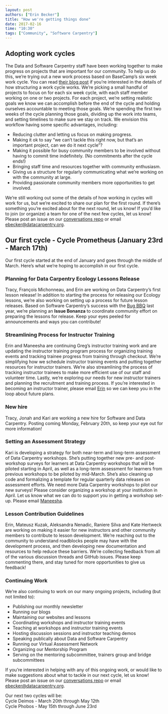 ```yaml
---
layout: post
authors: ["Erin Becker"]
title: "How we're getting things done"
date: 2017-02-16
time: "10:30"
tags: ["Community", "Software Carpentry"]
---
```


## Adopting work cycles  
The Data and Software Carpentry staff have been working together to make progress on projects that are important for our community. To 
help us do this, we’re trying out a new work process based on BaseCamp’s six week work cycle. You can read 
[their blog post](https://m.signalvnoise.com/how-we-set-up-our-work-cbce3d3d9cae#.ac5rsgkhu) if you’re interested in the details of how 
structuring a work cycle works. We’re picking a small handful of projects to focus on for each six week cycle, with each staff member 
working on one or two projects. For each project, we’re setting realistic goals we know we can accomplish before the end of the cycle 
and holding ourselves accountable to meeting those goals. We’re spending the first two weeks of the cycle planning those goals, dividing 
up the work into teams, and setting timelines to make sure we stay on track. We envision this workflow having some specific advantages, 
including:  
- Reducing clutter and letting us focus on making progress.  
- Making it ok to say “we can’t tackle this right now, but that’s an important project, can we do it next cycle”?  
- Making it possible for busy community members to be involved without having to commit time indefinitely. (No commitments after the cycle ends!)  
- Bringing staff time and resources together with community enthusiasm.   
- Giving us a structure for regularly communicating what we’re working on with the community at large.  
- Providing passionate community members more opportunities to get involved.  

We’re still working out some of the details of how working in cycles will work for us, but we’re excited to share our plan for the 
first round. If there’s something you’re excited about for the next round, let us know! If you’d like to join (or organize) a team for 
one of the next few cycles, let us know! Please post an issue on our 
[conversations repo](https://github.com/carpentries/conversations/issues) or 
email [ebecker@datacarpentry.org](mailto:ebecker@datacarpentry.org).  

## Our first cycle - Cycle Prometheus (January 23rd - March 17th)    
Our first cycle started at the end of January and goes through the middle of March. Here’s what we’re hoping to accomplish in our 
first cycle.   

### Planning for Data Carpentry Ecology Lessons Release  
Tracy, François Michonneau, and Erin are working on Data Carpentry’s first lesson release! In addition to starting the process for 
releasing our Ecology lessons, we’re also working on setting up a process for future lesson releases. Based on Software Carpentry’s 
success with the [Bug BBQ](https://software-carpentry.org/blog/2016/05/bug-bbq-blog-post.html) last year, we’re planning an 
**Issue Bonanza** to coordinate community effort on preparing the lessons for release. Keep your eyes peeled for announcements and 
ways you can contribute!  

### Streamlining Process for Instructor Training    
Erin and Maneesha are continuing Greg’s instructor training work and are updating the instructor training program process for 
organizing training events and tracking trainee progress from training through checkout. We’re simplifying how we schedule instructor 
training events and putting together resources for instructor trainers. We’re also streamlining the process of tracking instructor 
trainees to make more efficient use of our staff and volunteer time. Lastly, we’re exploring our needs for new instructor trainers and 
planning the recruitment and training process. If you’re interested in becoming an instructor trainer, please email 
[Erin](mailto:ebecker@datacarpentry.org) so we can keep you in the loop about future plans.  

### New hire  
Tracy, Jonah and Kari are working a new hire for Software and Data Carpentry. Posting coming Monday, February 20th, so keep your eye out
for more information! 

### Setting an Assessment Strategy  
Kari is developing a strategy for both near-term and long-term assessment of Data Carpentry workshops. She’s putting together new pre-
and post-workshop surveys for learners at Data Carpentry workshops that will be piloted starting in April, as well as a long-term 
assessment for learners from previous workshops to be piloted by mid-March. She’s also cleaning up code and formalizing a template for 
regular quarterly data releases on assessment efforts. We need more Data Carpentry workshops to pilot our new surveys! Please consider 
organizing a workshop at your institution in April. Let us know what we can do to support you in getting a workshop set-up. 
Please email [Maneesha](mailto:admin@datacarpentry.org).  

### Lesson Contribution Guidelines  
Erin, Mateusz Kuzak, Aleksandra Nenadic, Raniere Silva and Kate Hertweck are working on making it easier for new instructors and other 
community members to contribute to lesson development. We’re reaching out to the community to understand roadblocks people may have 
with the development process, and then developing new documentation and resources to help reduce these barriers. We’re collecting 
feedback from all of the various discussion threads and GitHub issues. Please keep commenting there, and stay tuned for more 
opportunities to give us feedback!  

### Continuing Work    
We’re also continuing to work on our many ongoing projects, including (but not limited to):
- Publishing our monthly newsletter  
- Running our blogs  
- Maintaining our websites and lessons  
- Coordinating workshops and instructor training events  
- Teaching at workshops and instructor training events  
- Hosting discussion sessions and instructor teaching demos  
- Speaking publically about Data and Software Carpentry  
- Running our Virtual Assessment Network  
- Organizing our Mentorship Program  
- Serving on the mentoring subcommittee, trainers group and bridge subcommittees  

If you’re interested in helping with any of this ongoing work, or would like to make suggestions about what to tackle in our next cycle,
let us know! Please post an issue on our [conversations repo](https://github.com/carpentries/conversations/issues) or 
email [ebecker@datacarpentry.org](mailto:ebecker@datacarpentry.org).  

Our next two cycles will be:  
Cycle Deimos - March 20th through May 12th    
Cycle Phobos - May 15th through June 23rd  
